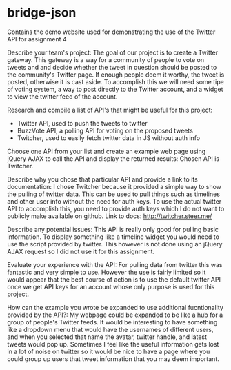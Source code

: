 # bridge-json
Contains the demo website used for demonstrating the use of the Twitter API for assignment 4


Describe your team's project:
  The goal of our project is to create a Twitter gateway. This gateway is a way for a community of people to vote on tweets and   and decide whether the tweet in question should be posted to the community's Twitter page. If enough people deem it worthy, 
  the tweet is posted, otherwise it is cast aside. To accomplish this we will need some tipe of voting system, a way to post
  directly to the Twitter account, and a widget to view the twitter feed of the account.
  
Research and compile a list of API's that might be useful for this project:
  - Twitter API, used to push the tweets to twitter
  - BuzzVote API, a polling API for voting on the proposed tweets
  - Twitcher, used to easily fetch twitter data in JS without auth info
  
Choose one API from your list and create an example web page using jQuery AJAX to call the API and display the returned results:
  Chosen API is Twitcher.
  
Describe why you chose that particular API and provide a link to its documentation:
  I chose Twitcher because it provided a simple way to show the pulling of twitter data. This can be used to pull things such 
  as timelines and other user info without the need for auth keys. To use the actual twitter API to
  accomplish this, you need to provide auth keys which I do not want to publicly make available on github.
  Link to docs: http://twitcher.steer.me/
  
Describe any potential issues:
  This API is really only good for pulling basic information. To display something like a timeline widget you would need to 
  use the script provided by twitter. This however is not done using an jQuery AJAX request so I did not use it for this
  assignment.

Evaluate your experience with the API:
  For pulling data from twitter this was fantastic and very simple to use. However the use is fairly limited so it would
  appear that the best course of action is to use the default twitter API once we get API keys for an account whose only
  purpose is used for this project.
  
How can the example you wrote be expanded to use additional fucntionality provided by the API?:
  My webpage could be expanded to be like a hub for a group of people's Twitter feeds. It would be interesting to have
  something like a dropdown menu that would have the usernames of different users, and when you selected that name the 
  avatar, twitter handle, and latest tweets would pop up. Sometimes I feel like the useful information gets lost in a lot
  of noise on twitter so it would be nice to have a page where you could group up users that tweet information that
  you may deem important.
  
